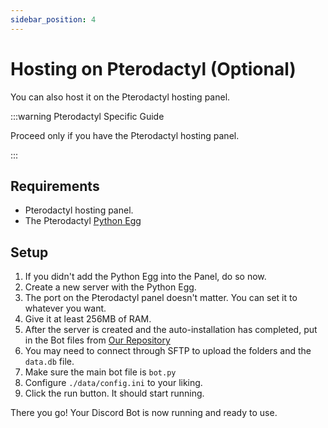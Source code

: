 ```yaml
---
sidebar_position: 4
---
```


# Hosting on Pterodactyl (Optional)

You can also host it on the Pterodactyl hosting panel.

:::warning Pterodactyl Specific Guide

Proceed only if you have the Pterodactyl hosting panel.

:::

## Requirements

* Pterodactyl hosting panel.
* The Pterodactyl [Python Egg](https://github.com/parkervcp/eggs/blob/master/bots/discord/discord.py/egg-discord-py-generic.json)

## Setup

1. If you didn't add the Python Egg into the Panel, do so now.
2. Create a new server with the Python Egg.
3. The port on the Pterodactyl panel doesn't matter. You can set it to whatever you want.
4. Give it at least 256MB of RAM.
5. After the server is created and the auto-installation has completed, put in the Bot files from [Our Repository](https://bpsapi.rajtech.me/r/discord-bot) 
6. You may need to connect through SFTP to upload the folders and the `data.db` file.
7. Make sure the main bot file is `bot.py`
8. Configure `./data/config.ini` to your liking.
9. Click the run button. It should start running.

There you go! Your Discord Bot is now running and ready to use.